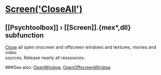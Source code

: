 # [Screen('CloseAll')](Screen-CloseAll) 
## [[Psychtoolbox]] &#8250; [[Screen]].{mex*,dll} subfunction


[Close](Close) all open onscreen and offscreen windows and textures, movies and video  
sources. Release nearly all ressources.  


###See also:
[OpenWindow](Screen-OpenWindow), [OpenOffscreenWindow](Screen-OpenOffscreenWindow)
